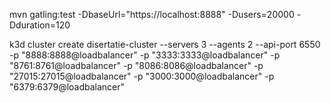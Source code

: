 
mvn gatling:test -DbaseUrl="https://localhost:8888" -Dusers=20000 -Dduration=120

k3d cluster create disertatie-cluster --servers 3 --agents 2 --api-port 6550 -p "8888:8888@loadbalancer" -p "3333:3333@loadbalancer" -p "8761:8761@loadbalancer" -p "8086:8086@loadbalancer" -p "27015:27015@loadbalancer" -p "3000:3000@loadbalancer" -p "6379:6379@loadbalancer"
